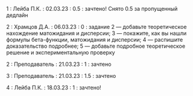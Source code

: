 1 : Лейба П.К. : 02.03.23 : 0.5 : зачтено! Снято 0.5 за пропущенный дедлайн 

2 : Храмцов Д.А. : 06.03.23 : 0 : задание 2 — добавьте теоретическое нахождение матожидания и дисперсии; 3 — покажите, как вы нашли формулы бета-функции, матожидания и дисперсии; 4 — распишите доказательство подробнее; 5 — добавьте подробное теоретическое решение и экспериментальную проверку

2 : Преподаватель : 21.03.23 : 1 : зачтено

3 : Преподаватель : 21.03.23 : 1.5 : зачтено

4 : Лейба П.К. : 18.03.23 : 1 : зачтено!
